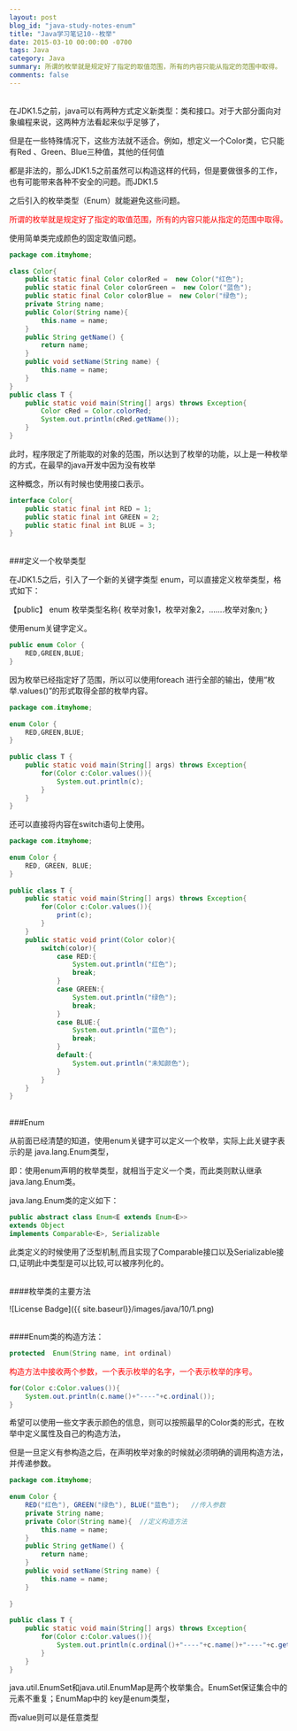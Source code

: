```yaml
---
layout: post
blog_id: "java-study-notes-enum"
title: "Java学习笔记10--枚举"
date: 2015-03-10 00:00:00 -0700
tags: Java
category: Java
summary: 所谓的枚举就是规定好了指定的取值范围，所有的内容只能从指定的范围中取得。
comments: false
---
```

</br>
在JDK1.5之前，java可以有两种方式定义新类型：类和接口。对于大部分面向对象编程来说，这两种方法看起来似乎足够了，

但是在一些特殊情况下，这些方法就不适合。例如，想定义一个Color类，它只能有Red 、Green、Blue三种值，其他的任何值

都是非法的，那么JDK1.5之前虽然可以构造这样的代码，但是要做很多的工作，也有可能带来各种不安全的问题。而JDK1.5

之后引入的枚举类型（Enum）就能避免这些问题。

<span style="color:red">所谓的枚举就是规定好了指定的取值范围，所有的内容只能从指定的范围中取得。</span>

使用简单类完成颜色的固定取值问题。

```java
package com.itmyhome;  
  
class Color{  
    public static final Color colorRed =  new Color("红色");  
    public static final Color colorGreen =  new Color("蓝色");  
    public static final Color colorBlue =  new Color("绿色");  
    private String name;  
    public Color(String name){  
        this.name = name;  
    }  
    public String getName() {  
        return name;  
    }  
    public void setName(String name) {  
        this.name = name;  
    }  
}  
public class T {  
    public static void main(String[] args) throws Exception{  
        Color cRed = Color.colorRed;  
        System.out.println(cRed.getName());  
    }  
}
```

此时，程序限定了所能取的对象的范围，所以达到了枚举的功能，以上是一种枚举的方式，在最早的java开发中因为没有枚举

这种概念，所以有时候也使用接口表示。

```java
interface Color{  
    public static final int RED = 1;  
    public static final int GREEN = 2;  
    public static final int BLUE = 3;  
}
```

</br>
###定义一个枚举类型

在JDK1.5之后，引入了一个新的关键字类型 enum，可以直接定义枚举类型，格式如下：

【public】 enum  枚举类型名称{
		枚举对象1，枚举对象2，.......枚举对象n;
}

使用enum关键字定义。

```java
public enum Color {  
    RED,GREEN,BLUE;  
}
```

因为枚举已经指定好了范围，所以可以使用foreach 进行全部的输出，使用“枚举.values()”的形式取得全部的枚举内容。

```java
package com.itmyhome;  
  
enum Color {  
    RED,GREEN,BLUE;  
}  
  
public class T {  
    public static void main(String[] args) throws Exception{  
        for(Color c:Color.values()){  
            System.out.println(c);  
        }  
    }  
}
```

还可以直接将内容在switch语句上使用。

```java
package com.itmyhome;  
  
enum Color {  
    RED, GREEN, BLUE;  
}  
  
public class T {  
    public static void main(String[] args) throws Exception{  
        for(Color c:Color.values()){  
            print(c);  
        }  
    }  
    public static void print(Color color){  
        switch(color){  
            case RED:{  
                System.out.println("红色");  
                break;  
            }  
            case GREEN:{  
                System.out.println("绿色");  
                break;  
            }  
            case BLUE:{  
                System.out.println("蓝色");  
                break;  
            }  
            default:{  
                System.out.println("未知颜色");  
            }  
        }  
    }  
}
```

</br>
###Enum

从前面已经清楚的知道，使用enum关键字可以定义一个枚举，实际上此关键字表示的是 java.lang.Enum类型，

即：使用enum声明的枚举类型，就相当于定义一个类，而此类则默认继承java.lang.Enum类。

java.lang.Enum类的定义如下：

```java
public abstract class Enum<E extends Enum<E>>  
extends Object   
implements Comparable<E>, Serializable
```

此类定义的时候使用了泛型机制,而且实现了Comparable接口以及Serializable接口,证明此中类型是可以比较,可以被序列化的。

</br>
####枚举类的主要方法

![License Badge]({{ site.baseurl}}/images/java/10/1.png)

</br>
####Enum类的构造方法：

```java
protected  Enum(String name, int ordinal)
```

<span style="color:red">构造方法中接收两个参数，一个表示枚举的名字，一个表示枚举的序号。</span> 

```java
for(Color c:Color.values()){  
	System.out.println(c.name()+"----"+c.ordinal());  
}
```

希望可以使用一些文字表示颜色的信息，则可以按照最早的Color类的形式，在枚举中定义属性及自己的构造方法，

但是一旦定义有参构造之后，在声明枚举对象的时候就必须明确的调用构造方法，并传递参数。

```java
package com.itmyhome;  
  
enum Color {  
    RED("红色"), GREEN("绿色"), BLUE("蓝色");   //传入参数  
    private String name;  
    private Color(String name){  //定义构造方法  
        this.name = name;  
    }  
    public String getName() {  
        return name;  
    }  
    public void setName(String name) {  
        this.name = name;  
    }  
      
}  
  
public class T {  
    public static void main(String[] args) throws Exception{  
        for(Color c:Color.values()){  
            System.out.println(c.ordinal()+"----"+c.name()+"----"+c.getName());  
        }  
    }  
}
```

java.util.EnumSet和java.util.EnumMap是两个枚举集合。EnumSet保证集合中的元素不重复；EnumMap中的 key是enum类型，

而value则可以是任意类型

</br>